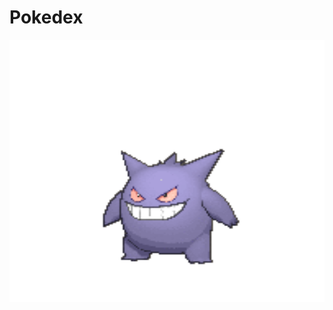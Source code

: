 # Pokedex
<div>
<p style = 'text-align:center;'>
<img width="600" height = "420"
src="assets/team-imgs/gengar-3.gif">
</img>
</div>
